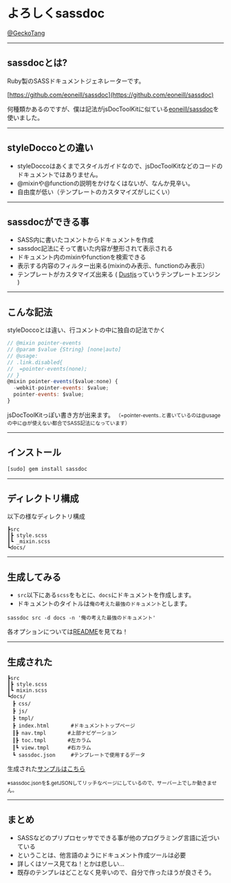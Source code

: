 # よろしくsassdoc

[@GeckoTang](http://twitter.com/GeckoTang)

---

## sassdocとは?

Ruby製のSASSドキュメントジェネレーターです。

[https://github.com/eoneill/sassdoc](https://github.com/eoneill/sassdoc)

何種類かあるのですが、僕は記法がjsDocToolKitに似ている[eoneill/sassdoc](https://github.com/eoneill/sassdoc)を使いました。

---

## styleDoccoとの違い

- styleDoccoはあくまでスタイルガイドなので、jsDocToolKitなどのコードのドキュメントではありません。
- @mixinや@functionの説明をかけなくはないが、なんか見辛い。
- 自由度が低い（テンプレートのカスタマイズがしにくい）

---

## sassdocができる事

- SASS内に書いたコメントからドキュメントを作成
- sassdoc記法にそって書いた内容が整形されて表示される
- ドキュメント内のmixinやfunctionを検索できる
- 表示する内容のフィルター出来る(mixinのみ表示、functionのみ表示）
- テンプレートがカスタマイズ出来る ( [Dustjs](http://akdubya.github.com/dustjs)っていうテンプレートエンジン )
---

## こんな記法

styleDoccoとは違い、行コメントの中に独自の記法でかく

``` javascript
// @mixin pointer-events
// @param $value {String} [none|auto]
// @usage:
// .link.disabled{
//  =pointer-events(none);
// }
@mixin pointer-events($value:none) {
  -webkit-pointer-events: $value;
  pointer-events: $value;
}
```

jsDocToolKitっぽい書き方が出来ます。
<small>（=pointer-events..と書いているのは@usageの中に@が使えない都合でSASS記法になっています）</small>

---

## インストール

```sh
[sudo] gem install sassdoc
```

---

## ディレクトリ構成

以下の様なディレクトリ構成

```
┣src
┃┣ style.scss
┃┗ _mixin.scss
┗docs/
```

---

## 生成してみる

- ``src``以下にある``scss``をもとに、``docs``にドキュメントを作成します。
- ドキュメントのタイトルは``俺の考えた最強のドキュメント``とします。

```
sassdoc src -d docs -n '俺の考えた最強のドキュメント'
```

各オプションについては[README](https://github.com/eoneill/sassdoc/blob/master/README.md)を見てね！

---

## 生成された

```
┣src
┃┣ style.scss
┃┗ mixin.scss
┗docs/
　┣ css/
　┣ js/
　┣ tmpl/
　┣ index.html       #ドキュメントトップページ
　┃┣ nav.tmpl       #上部ナビゲーション
　┃┣ toc.tmpl       #左カラム
　┃┗ view.tmpl      #右カラム
　┗ sassdoc.json     #テンプレートで使用するデータ
```

生成された[サンプルはこちら](http://geckotang.github.io/sassdoc-tryout/docs/)

<small>※sassdoc.jsonを$.getJSONしてリッチなページにしているので、サーバー上でしか動きません。</small>

---

## まとめ

- SASSなどのプリプロセッサでできる事が他のプログラミング言語に近づいている
- ということは、他言語のようにドキュメント作成ツールは必要
- 詳しくはソース見てね！とかは悲しい…
- 既存のテンプレはどことなく見辛いので、自分で作ったほうが良さそう。




